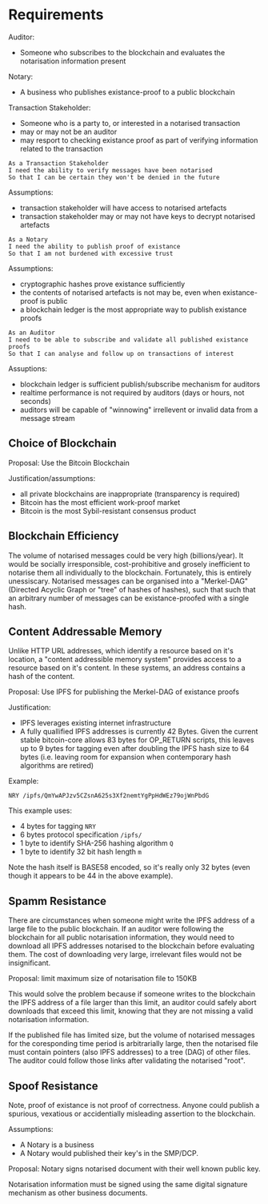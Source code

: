 # Requirements

Auditor:

 * Someone who subscribes to the blockchain and evaluates the notarisation information present

Notary:

 * A business who publishes existance-proof to a public blockchain

Transaction Stakeholder:

 * Someone who is a party to, or interested in a notarised transaction
 * may or may not be an auditor
 * may resport to checking existance proof as part of verifying information related to the transaction

```
As a Transaction Stakeholder
I need the ability to verify messages have been notarised
So that I can be certain they won't be denied in the future
```

Assumptions:

 * transaction stakeholder will have access to notarised artefacts
 * transaction stakeholder may or may not have keys to decrypt notarised artefacts


```
As a Notary
I need the ability to publish proof of existance
So that I am not burdened with excessive trust
```

Assumptions:

 * cryptographic hashes prove existance sufficiently
 * the contents of notarised artefacts is not  may be, even when existance-proof is public
 * a blockchain ledger is the most appropriate way to publish existance proofs

```
As an Auditor
I need to be able to subscribe and validate all published existance proofs
So that I can analyse and follow up on transactions of interest
```

Assuptions:

 * blockchain ledger is sufficient publish/subscribe mechanism for auditors
 * realtime performance is not required by auditors (days or hours, not seconds)
 * auditors will be capable of "winnowing" irrellevent or invalid data from a message stream


## Choice of Blockchain

Proposal: Use the Bitcoin Blockchain

Justification/assumptions:

 * all private blockchains are inappropriate (transparency is required)
 * Bitcoin has the most efficient work-proof market
 * Bitcoin is the most Sybil-resistant consensus product


## Blockchain Efficiency

The volume of notarised messages could be very high (billions/year). It would be socially irresponsible, cost-prohibitive and grosely inefficient to notarise them all individually to the blockchain. Fortunately, this is entirely unessiscary. Notarised messages can be organised into a "Merkel-DAG" (Directed Acyclic Graph or "tree" of hashes of hashes), such that such that an arbitrary number of messages can be existance-proofed with a single hash.


## Content Addressable Memory

Unlike HTTP URL addresses, which identify a resource based on it's location, a "content addressible memory system" provides access to a resource based on it's content. In these systems, an address contains a hash of the content.

Proposal: Use IPFS for publishing the Merkel-DAG of existance proofs

Justification:

 * IPFS leverages existing internet infrastructure
 * A fully quallified IPFS addresses is currently 42 Bytes. Given the current stable bitcoin-core allows 83 bytes for OP_RETURN scripts, this leaves up to 9 bytes for tagging even after doubling the IPFS hash size to 64 bytes (i.e. leaving room for expansion when contemporary hash algorithms are retired)

Example:
```
NRY /ipfs/QmYwAPJzv5CZsnA625s3Xf2nemtYgPpHdWEz79ojWnPbdG
```

This example uses:

 * 4 bytes for tagging `NRY `
 * 6 bytes protocol specification `/ipfs/`
 * 1 byte to identify SHA-256 hashing algorithm `Q`
 * 1 byte to identify 32 bit hash length `m` 

Note the hash itself is BASE58 encoded, so it's really only 32 bytes (even though it appears to be 44 in the above example).


## Spamm Resistance

There are circumstances when someone might write the IPFS address of a large file to the public blockchain. If an auditor were following the blockchain for all public notarisation information, they would need to download all IPFS addresses notarised to the blockchain before evaluating them. The cost of downloading very large, irrelevant files would not be insignificant.

Proposal: limit maximum size of notarisation file to 150KB

This would solve the problem because if someone writes to the blockchain the IPFS address of a file larger than this limit, an auditor could safely abort downloads that exceed this limit, knowing that they are not missing a valid notarisation information.

If the published file has limited size, but the volume of notarised messages for the coresponding time period is arbitrarially large, then the notarised file must contain pointers (also IPFS addresses) to a tree (DAG) of other files. The auditor could follow those links after validating the notarised "root".


## Spoof Resistance 

Note, proof of existance is not proof of correctness. Anyone could publish a spurious, vexatious or accidentially misleading assertion to the blockchain.

Assumptions:

 * A Notary is a business
 * A Notary would published their key's in the SMP/DCP.
 
Proposal: Notary signs notarised document with their well known public key.

Notarisation information must be signed using the same digital signature mechanism as other business documents.
